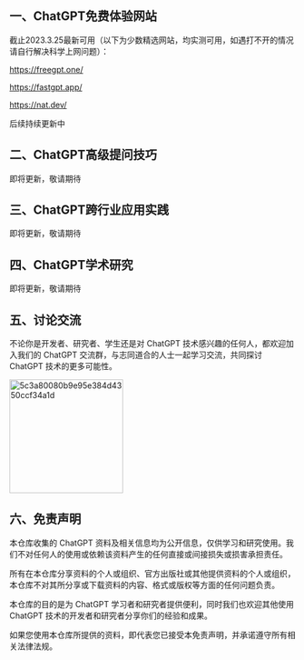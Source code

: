 ## 一、ChatGPT免费体验网站

截止2023.3.25最新可用（以下为少数精选网站，均实测可用，如遇打不开的情况请自行解决科学上网问题）：

https://freegpt.one/

https://fastgpt.app/

https://nat.dev/

后续持续更新中

## 二、ChatGPT高级提问技巧

即将更新，敬请期待

## 三、ChatGPT跨行业应用实践

即将更新，敬请期待

## 四、ChatGPT学术研究

即将更新，敬请期待

## 五、讨论交流

不论你是开发者、研究者、学生还是对 ChatGPT 技术感兴趣的任何人，都欢迎加入我们的 ChatGPT 交流群，与志同道合的人士一起学习交流，共同探讨 ChatGPT 技术的更多可能性。

<img src="https://user-images.githubusercontent.com/4102373/227726483-46cce93b-0b0f-4f57-a45a-30cde6162939.jpg" alt="5c3a80080b9e95e384d4350ccf34a1d" width="200" />

## 六、免责声明

本仓库收集的 ChatGPT 资料及相关信息均为公开信息，仅供学习和研究使用。我们不对任何人的使用或依赖该资料产生的任何直接或间接损失或损害承担责任。

所有在本仓库分享资料的个人或组织、官方出版社或其他提供资料的个人或组织，本仓库不对其所分享或下载资料的内容、格式或版权等方面的任何问题负责。

本仓库的目的是为 ChatGPT 学习者和研究者提供便利，同时我们也欢迎其他使用 ChatGPT 技术的开发者和研究者分享你们的经验和成果。

如果您使用本仓库所提供的资料，即代表您已接受本免责声明，并承诺遵守所有相关法律法规。
